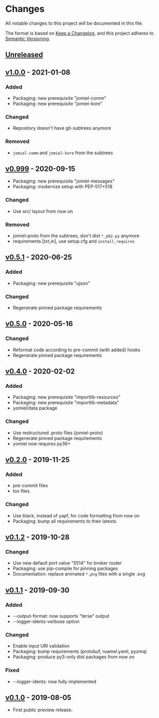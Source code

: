 # Changes

All notable changes to this project will be documented in this file.

The format is based on [Keep a
Changelog](https://keepachangelog.com/en/1.0.0/), and this project
adheres to [Semantic Versioning](https://semver.org/spec/v2.0.0.html).

## [Unreleased]

## [v1.0.0] - 2021-01-08

### Added

- Packaging: new prerequisite "jomiel-comm"
- Packaging: new prerequisite "jomiel-kore"

### Changed

- Repository doesn't have git-subtrees anymore

### Removed

- `jomiel-comm` and `jomiel-kore` from the subtrees

## [v0.999] - 2020-09-15

- Packaging: new prerequisite "jomiel-messages"
- Packaging: modernize setup with PEP-517+518

### Changed

- Use src/ layout from now on

### Removed

- jomiel-proto from the subtrees, don't dist `*_pb2.py` anymore
- requirements.[txt,in], use setup.cfg and `install_requires`

## [v0.5.1] - 2020-06-25

### Added

- Packaging: new prerequisite "ujson"

### Changed

- Regenerate pinned package requirements

## [v0.5.0] - 2020-05-16

### Changed

- Reformat code according to pre-commit (with added) hooks
- Regenerate pinned package requirements

## [v0.4.0] - 2020-02-02

### Added

- Packaging: new prerequisite "importlib-resources"
- Packaging: new prerequisite "importlib-metadata"
- yomiel/data package

### Changed

- Use restructured .proto files (jomiel-proto)
- Regenerate pinned package requirements
- yomiel now requires py36+

## [v0.2.0] - 2019-11-25

### Added

- pre-commit files
- tox files

### Changed

- Use black, instead of yapf, for code formatting from now on
- Packaging: bump all requirements to their latests

## [v0.1.2] - 2019-10-28

### Changed

- Use new default port value "5514" for broker router
- Packaging: use pip-compile for pinning packages
- Documentation: replace animated `*.png` files with a single .svg

## [v0.1.1] - 2019-09-30

### Added

- --output-format: now supports "terse" output
- --logger-idents-verbose option

### Changed

- Enable input URI validation
- Packaging: bump requirements (protobuf, ruamel.yaml, pyzmq)
- Packaging: produce py3-only dist packages from now on

### Fixed

- --logger-idents: now fully implemented

## [v0.1.0] - 2019-08-05

- First public preview release.

[unreleased]: https://github.com/guendto/jomiel-yomiel/compare/v1.0.0..HEAD
[v1.0.0]: https://github.com/guendto/jomiel-yomiel/compare/v0.999..v1.0.0
[v0.999]: https://github.com/guendto/jomiel-yomiel/compare/v0.5.0..v0.999
[v0.5.1]: https://github.com/guendto/jomiel-yomiel/compare/v0.5.0..v0.5.1
[v0.5.0]: https://github.com/guendto/jomiel-yomiel/compare/v0.4.0..v0.5.0
[v0.4.0]: https://github.com/guendto/jomiel-yomiel/compare/v0.2.0..v0.4.0
[v0.2.0]: https://github.com/guendto/jomiel-yomiel/compare/v0.1.2..v0.2.0
[v0.1.2]: https://github.com/guendto/jomiel-yomiel/compare/v0.1.1..v0.1.2
[v0.1.1]: https://github.com/guendto/jomiel-yomiel/compare/v0.1.0..v0.1.1
[v0.1.0]: https://github.com/guendto/jomiel-yomiel/releases/tag/v0.1.0
